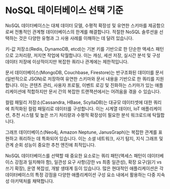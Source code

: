 # NoSQL 데이터베이스 선택 기준

NoSQL 데이터베이스는 대체 데이터 모델, 수평적 확장성 및 유연한 스키마를 제공함으로써 전통적인 관계형 데이터베이스의 한계를 해결합니다. 적절한 NoSQL 솔루션을 선택하는 것은 다양한 유형과 그 사용 사례를 이해하는 데 달려 있습니다.

키-값 저장소(Redis, DynamoDB, etcd)는 기본 키를 기반으로 한 단순한 액세스 패턴으로 고처리량, 저지연 작업에 탁월합니다. 이는 캐싱, 세션 저장, 실시간 분석 및 구성 데이터 저장에 이상적이지만 복잡한 쿼리나 관계에는 제한적입니다.

문서 데이터베이스(MongoDB, Couchbase, Firestore)는 반구조화된 데이터를 문서(일반적으로 JSON)로 저장하여 유연한 스키마와 문서 내용을 기반으로 한 쿼리를 지원합니다. 이는 콘텐츠 관리, 사용자 프로필, 이벤트 로깅 및 진화하는 스키마가 있는 애플리케이션에 적합하지만 문서 간의 복잡한 트랜잭션에서는 어려움을 겪을 수 있습니다.

컬럼 패밀리 저장소(Cassandra, HBase, ScyllaDB)는 대규모 데이터셋에 대한 쿼리에 최적화된 컬럼 패밀리로 데이터를 구성합니다. 이는 시계열 데이터, IoT 애플리케이션, 추천 시스템 및 높은 쓰기 처리량과 수평적 확장성이 필요한 분석 워크로드에 탁월합니다.

그래프 데이터베이스(Neo4j, Amazon Neptune, JanusGraph)는 복잡한 관계를 표현하고 쿼리하는 데 특화되어 있습니다. 이는 소셜 네트워크, 사기 탐지, 지식 그래프 및 관계 순회 성능이 중요한 추천 엔진에 최적입니다.

NoSQL 데이터베이스를 선택할 때 중요한 요소로는 쿼리 패턴(액세스 패턴이 데이터베이스 강점과 일치해야 함), 일관성 요구 사항(강한 vs 최종 일관성), 확장 요구(읽기 vs 쓰기 확장), 운영 복잡성, 개발 생태계 등이 있습니다. 많은 현대적인 애플리케이션은 각 데이터베이스의 특정 강점을 다양한 애플리케이션 구성 요소 내에서 활용하는 다중 지속성 아키텍처를 채택합니다.